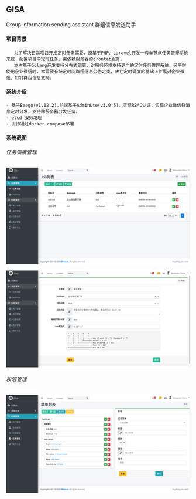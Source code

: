 ## GISA
Group information sending assistant
群组信息发送助手

#### 项目背景
```
   为了解决日常项目开发定时任务需要，原基于PHP、Laravel开发一套单节点任务管理系统来统一配置项目中定时任务，需依赖服务器的crontab服务。
   本次基于Golang开发支持分布式部署，对服务环境支持更广的定时任务管理系统，另平时使用企业微信时，常需要有特定时间群组信息公告之类，故在定时调度的基础上扩展对企业微信、钉钉群组信息支持。
```
#### 系统介绍
```
- 基于Beego(v1.12.2),前端基于AdminLte(v3.0.5)。实现RBAC认证，实现企业微信群消息定时分发，支持跨服务器分发任务。
- etcd 服务发现
- 支持通过docker compose部署
```

#### 系统截图

###### 任务调度管理
![任务调度管理](./static/img/gisa_job.jpg)

![任务配置](./static/img/gisa_job_show.jpg)

###### 权限管理
![菜单](./static/img/gisa_rbac_menu.jpg)